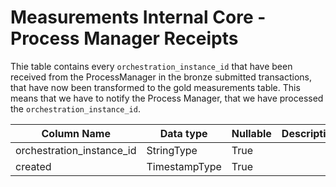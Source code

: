 # Measurements Internal Core - Process Manager Receipts

Thie table contains every `orchestration_instance_id` that have been received from the ProcessManager in the bronze submitted transactions, that have now been transformed to the gold measurements table.
This means that we have to notify the Process Manager, that we have processed the `orchestration_instance_id`.

| Column Name | Data type | Nullable | Description | Constraints |
| ----------- | --------- | -------- | ----------- | ----------- |
| orchestration_instance_id | StringType | True | | |
| created | TimestampType | True | | |
